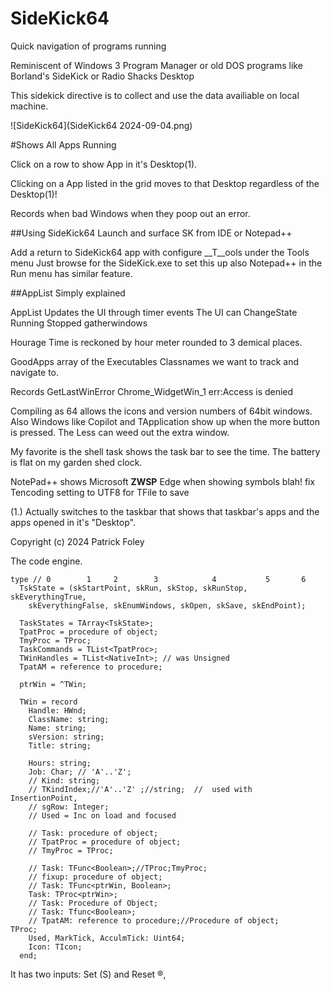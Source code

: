 SideKick64
===========
Quick navigation of programs running

Reminiscent of Windows 3 Program Manager or old DOS programs like Borland's SideKick or Radio Shacks Desktop

This sidekick directive is to collect and use the data availiable on local machine.


![SideKick64](SideKick64 2024-09-04.png)

#Shows All Apps Running

Click on a row to show App in it's Desktop(1).

Clicking on a App listed in the grid moves to that Desktop regardless of the Desktop(1)!

Records when bad Windows when they poop out an error.

##Using SideKick64
Launch and surface SK from IDE or Notepad++

Add a return to SideKick64 app with configure __T__ools under the Tools menu
Just browse for the SideKick.exe to set this up also Notepad++ in the Run menu has similar feature.


##AppList Simply explained

AppList Updates the UI through timer events
The UI can ChangeState Running Stopped gatherwindows

Hourage Time is reckoned by hour meter rounded to 3 demical places.

GoodApps array of the Executables Classnames we want to track and navigate to.

Records GetLastWinError
 Chrome_WidgetWin_1 err:Access is denied

Compiling as 64 allows the icons and version numbers of 64bit windows. Also Windows like Copilot and TApplication show up when the more button is pressed.  The Less can weed out the extra window.

My favorite is the shell task shows the task bar to see the time.  The battery is flat on my garden shed clock.


 NotePad++ shows Microsoft __ZWSP__ Edge when showing symbols blah!
   fix Tencoding setting to UTF8 for TFile to save

(1.) Actually switches to the taskbar that shows that taskbar's apps and the apps opened in it's "Desktop".

Copyright (c) 2024 Patrick Foley

The code engine.
```
type // 0        1     2        3            4           5       6
  TskState = (skStartPoint, skRun, skStop, skRunStop, skEverythingTrue,
    skEverythingFalse, skEnumWindows, skOpen, skSave, skEndPoint);

  TaskStates = TArray<TskState>;
  TpatProc = procedure of object;
  TmyProc = TProc;
  TaskCommands = TList<TpatProc>;
  TWinHandles = TList<NativeInt>; // was Unsigned
  TpatAM = reference to procedure;

  ptrWin = ^TWin;

  TWin = record
    Handle: HWnd;
    ClassName: string;
    Name: string;
    sVersion: string;
    Title: string;

    Hours: string;
    Job: Char; // 'A'..'Z';
    // Kind: string;
    // TKindIndex;//'A'..'Z' ;//string;  //  used with      InsertionPoint,
    // sgRow: Integer;
    // Used = Inc on load and focused

    // Task: procedure of object;
    // TpatProc = procedure of object;
    // TmyProc = TProc;

    // Task: TFunc<Boolean>;//TProc;TmyProc;
    // fixup: procedure of object;
    // Task: TFunc<ptrWin, Boolean>;
    Task: TProc<ptrWin>;
    // Task: Procedure of Object;
    // Task: Tfunc<Boolean>;
    // TpatAM: reference to procedure;//Procedure of object;            TProc;
    Used, MarkTick, AcculmTick: Uint64;
    Icon: TIcon;
  end;
  ````
  It has two inputs: Set (S) and Reset ®,

